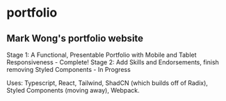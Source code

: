 # portfolio

## Mark Wong's portfolio website

Stage 1: A Functional, Presentable Portfolio with Mobile and Tablet Responsiveness - Complete!
Stage 2: Add Skills and Endorsements, finish removing Styled Components - In Progress

Uses: Typescript, React, Tailwind, ShadCN (which builds off of Radix), Styled Components (moving away), Webpack.
